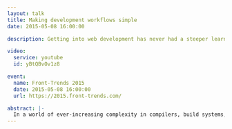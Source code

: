 ```yaml
---
layout: talk
title: Making development workflows simple
date: 2015-05-08 16:00:00

description: Getting into web development has never had a steeper learning curve. Are we scaring newcomers?

video:
  service: youtube
  id: yBtQBvOv1z8

event:
  name: Front-Trends 2015
  date: 2015-05-08 16:00:00
  url: https://2015.front-trends.com/

abstract: |-
  In a world of ever-increasing complexity in compilers, build systems, tests and tools that all have to integrate with each other, it seems that developers have lost their intuition of what is simple. Getting into web development has never had a steeper learning curve and nobody seems to be addressing the fact that this might hurt our community in the long run by scaring newcomers.
---
```

